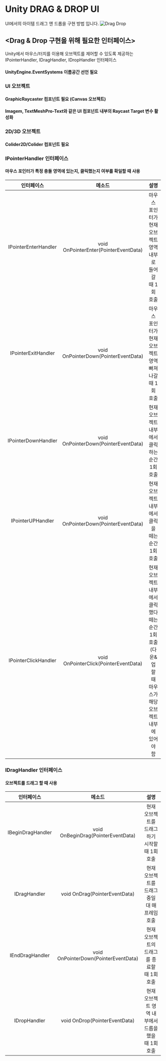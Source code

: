 # Unity DRAG & DROP UI
UI에서의 아이템 드래그 앤 드롭을 구현 방법 입니다.
![Drag Drop](https://github.com/BankBoy22/UnityPractice/assets/48702307/9f2866cb-566d-4a84-9a37-f466f0003ea4)<br>
## <Drag & Drop 구현을 위해 필요한 인터페이스>
Unity에서 마우스/터치를 이용해 오브젝트를 제어할 수 있도록 제공하는 IPointerHandler, IDragHandler, IDropHandler 인터페이스
#### UnityEngine.EventSystems 이름공간 선언 필요
### UI 오브젝트
#### GraphicRaycaster 컴포넌트 필요 (Canvas 오브젝트)
#### Imagem, TextMeshPro-Text와 같은 UI 컴포넌트 내부의 Raycast Target 변수 활성화
### 2D/3D 오브젝트
#### Colider2D/Colider 컴포넌트 필요
### IPointerHandler 인터페이스
#### 마우스 포인터가 특정 충돌 영역에 있는지, 클릭했는지 여부를 확일할 때 사용
|인터페이스|메소드|설명|
|:---:|:---:|:---:|
|IPointerEnterHandler|void OnPointerEnter(PointerEventData)|마우스 포인터가 현재 오브젝트 영역 내부로 들어갈 때 1회 호출|
|IPointerExitHandler|void OnPointerDown(PointerEventData)|마우스 포인터가 현재 오브젝트 영역 빠져나갈 때 1회 호출|
|IPointerDownHandler|void OnPointerDown(PointerEventData)|현재 오브젝트 내부에서 클릭하는 순간 1회 호출|
|IPointerUPHandler|void OnPointerDown(PointerEventData)|현재 오브젝트 내부에서 클릭을 떼는 순간 1회 호출|
|IPointerClickHandler|void OnPointerClick(PointerEventData)|현재 오브젝트 내부에서 클릭했다 떼는 순간 1회 호출(다운&업 할 때 마우스가 해당 오브젝트 내부에 있어야 함|
### IDragHandler 인터페이스
#### 오브젝트를 드래그 할 때 사용
|인터페이스|메소드|설명|
|:---:|:---:|:---:|
|IBeginDragHandler|void OnBeginDrag(PointerEventData)|현재 오브젝트를 드래그하기 시작할 때 1회 호출|
|IDragHandler|void OnDrag(PointerEventData)|현재 오브젝트를 드래그 중일 대 매 프레임 호출|
|IEndDragHandler|void OnPointerDown(PointerEventData)|현재 오브젝트의 드래그를 종료할 때 1회 호출|
|IDropHandler|void OnDrop(PointerEventData)|현재 오브젝트 영역 내부에서 드롭을 했을 때 1회 호출|


